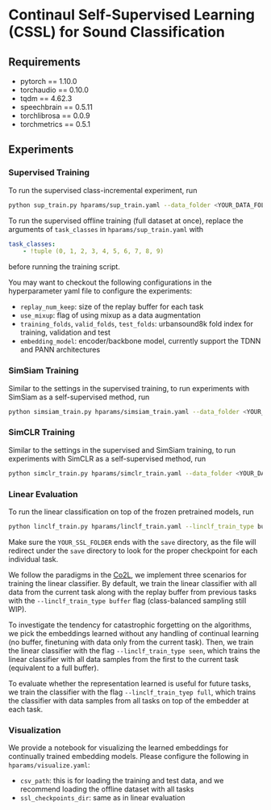 # Continaul Self-Supervised Learning (CSSL) for Sound Classification

## Requirements
  - pytorch == 1.10.0
  - torchaudio == 0.10.0
  - tqdm == 4.62.3
  - speechbrain == 0.5.11
  - torchlibrosa == 0.0.9
  - torchmetrics == 0.5.1


## Experiments
### Supervised Training

To run the supervised class-incremental experiment, run

```bash
python sup_train.py hparams/sup_train.yaml --data_folder <YOUR_DATA_FOLDER> --output_base <YOUR_OUTPUT_FOLDER>
```

To run the supervised offline training (full dataset at once), replace the arguments of `task_classes` in `hparams/sup_train.yaml` with

```yaml
task_classes:
    - !tuple (0, 1, 2, 3, 4, 5, 6, 7, 8, 9)
```
before running the training script.


You may want to checkout the following configurations in the hyperparameter yaml file to configure the experiments:
  - `replay_num_keep`: size of the replay buffer for each task
  - `use_mixup`: flag of using mixup as a data augmentation
  - `training_folds`, `valid_folds`, `test_folds`: urbansound8k fold index for training, validation and test
  - `embedding_model`: encoder/backbone model, currently support the TDNN and PANN architectures

### SimSiam Training
Similar to the settings in the supervised training, to run experiments with SimSiam as a self-supervised method, run

```bash
python simsiam_train.py hparams/simsiam_train.yaml --data_folder <YOUR_DATA_FOLDER> --output_base <YOUR_OUTPUT_FOLDER>
```

### SimCLR Training
Similar to the settings in the supervised and SimSiam training, to run experiments with SimCLR as a self-supervised method, run

```bash
python simclr_train.py hparams/simclr_train.yaml --data_folder <YOUR_DATA_FOLDER> --output_base <YOUR_OUTPUT_FOLDER>
```

### Linear Evaluation
To run the linear classification on top of the frozen pretrained models, run
```bash
python linclf_train.py hparams/linclf_train.yaml --linclf_train_type buffer --data_folder <YOUR_DATA_FOLDER> --output_base <YOUR_OUTPUT_FOLDER> --ssl_checkpoints_dir <YOUR_SSL_FOLDER>
```
Make sure the `YOUR_SSL_FOLDER` ends with the `save` directory, as the file will redirect under the `save` directory to look for the proper checkpoint for each individual task.

We follow the paradigms in the [Co2L](https://arxiv.org/pdf/2106.14413.pdf), we implement three scenarios for training the linear classifier. By default, we train the linear classifier with all data from the current task along with the replay buffer from previous tasks with the `--linclf_train_type buffer` flag (class-balanced sampling still WIP).

To investigate the tendency for catastrophic forgetting on the algorithms, we pick the embeddings learned without any handling of continual learning (no buffer, finetuning with data only from the current task). Then, we train the linear classifier with the flag `--linclf_train_type seen`, which trains the linear classifier with all data samples from the first to the current task (equivalent to a full buffer).

To evaluate whether the representation learned is useful for future tasks, we train the classifier with the flag `--linclf_train_tyep full`, which trains the classifier with data samples from all tasks on top of the embedder at each task.


### Visualization
We provide a notebook for visualizing the learned embeddings for continually trained embedding models. Please configure the following in `hparams/visualize.yaml`:

  - `csv_path`: this is for loading the training and test data, and we recommend loading the offline dataset with all tasks
  - `ssl_checkpoints_dir`: same as in linear evaluation
